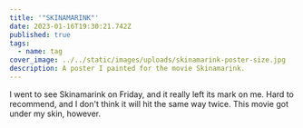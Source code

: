 ```yaml
---
title: '"SKINAMARINK"'
date: 2023-01-16T19:30:21.742Z
published: true
tags:
  - name: tag
cover_image: ../../static/images/uploads/skinamarink-poster-size.jpg
description: A poster I painted for the movie Skinamarink.
---
```

I went to see Skinamarink on Friday, and it really left its mark on me. Hard to recommend, and I don't think it will hit the same way twice. This movie got under my skin, however.